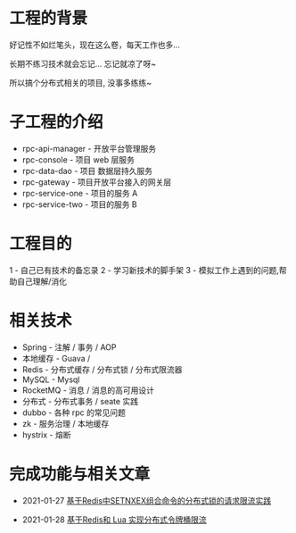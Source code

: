 # 工程的背景
好记性不如烂笔头，现在这么卷，每天工作也多...

长期不练习技术就会忘记... 忘记就凉了呀~ 

所以搞个分布式相关的项目, 没事多练练~

# 子工程的介绍

- rpc-api-manager - 开放平台管理服务
- rpc-console - 项目 web 层服务
- rpc-data-dao - 项目 数据层持久服务
- rpc-gateway - 项目开放平台接入的网关层
- rpc-service-one - 项目的服务 A
- rpc-service-two - 项目的服务 B

# 工程目的
1 - 自己已有技术的备忘录
2 - 学习新技术的脚手架
3 - 模拟工作上遇到的问题,帮助自己理解/消化

# 相关技术
- Spring - 注解 / 事务 / AOP 
- 本地缓存 - Guava / 
- Redis - 分布式缓存 / 分布式锁 / 分布式限流器
- MySQL - Mysql
- RocketMQ - 消息 / 消息的高可用设计
- 分布式 - 分布式事务 / seate 实践
- dubbo - 各种 rpc 的常见问题
- zk - 服务治理 / 本地缓存
- hystrix - 熔断

# 完成功能与相关文章
- 2021-01-27 [基于Redis中SETNXEX组合命令的分布式锁的请求限流实践](http://www.teavamc.com/posts/tech_stack_redis_setnxex/)

- 2021-01-28 [基于Redis和 Lua 实现分布式令牌桶限流](http://www.teavamc.com/posts/tech_stack_redistokenbucket/)